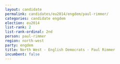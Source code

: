 ```yaml
---
layout: candidate
permalink: candidates/eu2014/engdem/paul-rimmer/
categories: candidate engdem
election: eu2014
list-rank: 2
list-rank-ordinal: 2nd
person: paul-rimmer
region: north-west
party: engdem
title: North West - English Democrats - Paul Rimmer
incumbent: false
---
```

